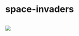 # space-invaders
<br/>
<img src="https://drive.google.com/file/d/1SkyaDRJcCWr6C70kpqB4VWP4gsQj6Xcm/view?usp=drive_link"/>
